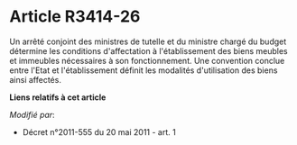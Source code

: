 # Article R3414-26

Un arrêté conjoint des ministres de tutelle et du ministre chargé du budget détermine les conditions d'affectation à
l'établissement des biens meubles et immeubles nécessaires à son fonctionnement. Une convention conclue entre l'Etat et
l'établissement définit les modalités d'utilisation des biens ainsi affectés.

**Liens relatifs à cet article**

_Modifié par_:

  - Décret n°2011-555 du 20 mai 2011 - art. 1
